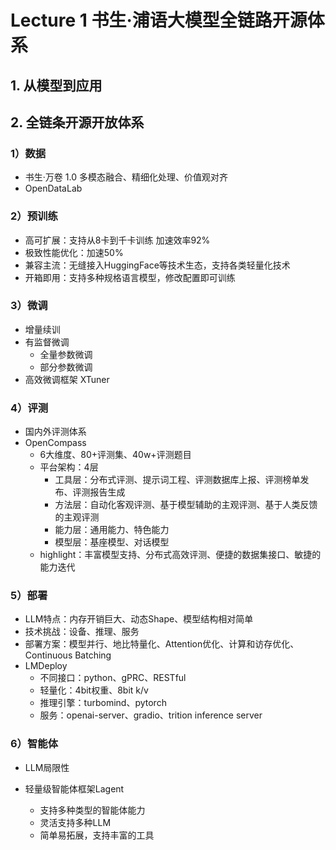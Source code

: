 # Lecture 1 书生·浦语大模型全链路开源体系
## 1. 从模型到应用

## 2. 全链条开源开放体系

### 1）数据 
- 书生·万卷 1.0
多模态融合、精细化处理、价值观对齐
- OpenDataLab

### 2）预训练
- 高可扩展：支持从8卡到千卡训练 加速效率92%
- 极致性能优化：加速50%
- 兼容主流：无缝接入HuggingFace等技术生态，支持各类轻量化技术
- 开箱即用：支持多种规格语言模型，修改配置即可训练
### 3）微调
- 增量续训
- 有监督微调
  - 全量参数微调
  - 部分参数微调
- 高效微调框架 XTuner

### 4）评测
- 国内外评测体系
- OpenCompass
  - 6大维度、80+评测集、40w+评测题目
  - 平台架构：4层
    - 工具层：分布式评测、提示词工程、评测数据库上报、评测榜单发布、评测报告生成
    - 方法层：自动化客观评测、基于模型辅助的主观评测、基于人类反馈的主观评测
    - 能力层：通用能力、特色能力
    - 模型层：基座模型、对话模型
  - highlight：丰富模型支持、分布式高效评测、便捷的数据集接口、敏捷的能力迭代

### 5）部署
- LLM特点：内存开销巨大、动态Shape、模型结构相对简单
- 技术挑战：设备、推理、服务
- 部署方案：模型并行、地比特量化、Attention优化、计算和访存优化、Continuous Batching
- LMDeploy
  - 不同接口：python、gPRC、RESTful
  - 轻量化：4bit权重、8bit k/v
  - 推理引擎：turbomind、pytorch
  - 服务：openai-server、gradio、trition inference server

### 6）智能体
- LLM局限性

- 轻量级智能体框架Lagent
  - 支持多种类型的智能体能力
  - 灵活支持多种LLM
  - 简单易拓展，支持丰富的工具